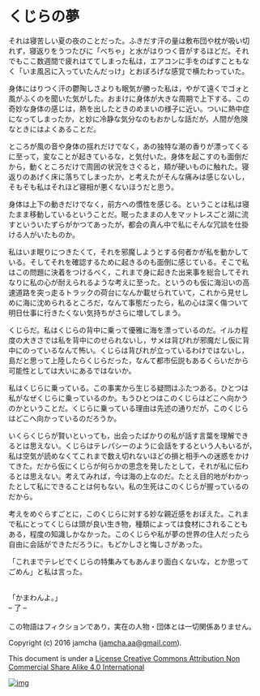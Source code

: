 # くじらの夢

それは寝苦しい夏の夜のことだった。ふきだす汗の量は敷布団や枕が吸い切  
れず，寝返りをうつたびに「べちゃ」と水がはりつく音がするほどだ。それ  
でもここ数週間で疲れはててしまった私は，エアコンに手をのばすこともな  
く「いま風呂に入っていたんだっけ」とおぼろげな感覚で横たわっていた。  

身体にはりつく汗の鬱陶しさよりも眠気が勝った私は，やがて遠くでゴォと  
風がふくのを聞いた気がした。おまけに身体が大きな周期で上下する。この  
奇妙な身体の感じは，熱を出したときのめまいの様子に近い。ついに熱中症  
になってしまったか，と妙に冷静な気分なのもおかしな話だが，人間が危険  
なときにはよくあることだ。  

ところが風の音や身体の揺れだけでなく，あの独特な潮の香りが漂ってくる  
に至って，変なことが起きているな，と気付いた。身体を起こすのも面倒だ  
から，動くところだけで周囲の状況をさぐると，頬が硬いものに触れた。寝  
返りのあげく床に落ちてしまったか，と考えたがそんな痛みは感じないし，  
そもそも私はそれほど寝相が悪くないほうだと思う。  

身体は上下の動きだけでなく，前方への慣性を感じる。ということは私は寝  
たまま移動しているということだ。眠ったままの人をマットレスごと湖に流  
すといういたずらがかつてあったが，都会の真ん中で私にそんな冗談を仕掛  
ける人がいたものか。  

私はいま眠りにつきたくて，それを邪魔しようとする何者かが私を動かして  
いる。そしてそれを確認するために起きるのも面倒に感じている。そこで私  
はこの問題に決着をつけるべく，これまで身に起きた出来事を総合してそれ  
なりに私の心が耐えられるような考えに至った。というのも仮に海沿いの高  
速道路を突っ走るトラックの荷台になんか載せられていて，これから見せし  
めに海に沈められるところだ，なんて事態だったら，私の心は深く傷ついて  
明日仕事に行きたくない気持ちがさらに増してしまう。  

くじらだ。私はくじらの背中に乗って優雅に海を漂っているのだ。イルカ程  
度の大きさでは私を背中にのせられないし，サメは背びれが邪魔だし仮に背  
中にのっているなんて怖い。くじらは背びれが立っているわけではないし，  
島だと思って上陸したらくじらだった，なんて都市伝説もあるくらいだから  
可能性としては大いにあるではないか。  

私はくじらに乗っている。この事実から生じる疑問はふたつある。ひとつは  
私がなぜくじらに乗っているのか。もうひとつはこのくじらはどこへ向かう  
のかということだ。くじらに乗っている理由は先述の通りだが，このくじら  
はどこへ向かっているのだろうか。  

いくらくじらが賢いといっても，出会ったばかりの私が話す言葉を理解でき  
るとは思えない。くじらはテレパシーのように会話をするという人もいるが，  
私は空気が読めなくてこれまで数え切れないほどの損と相手への迷惑をかけ  
てきた。だから仮にくじらが何らかの思念を発したとして，それが私に伝わ  
るとは思えない。考えてみれば，今は海の上なのだ。たとえ目的地がわかっ  
たとして私にできることは何もない。私の生死はこのくじらが握っているの  
だから。  

考えをめぐらすごとに，このくじらに対する妙な親近感をおぼえた。これま  
で私にとってくじらは頭が良い生き物，種類によっては食材にされることも  
ある，程度の知識しかなかった。このくじらや私が夢の世界の住人だったら  
自由に会話ができただろうに。もどかしさと悔しさがあった。  

「これまでテレビでくじらの特集みてもあんまり面白くないな，とか思って  
ごめん」と私は言った。  

<br>  
「かまわんよ。」  

<br>  
&#x2013; 了 &#x2013;  

<br>  
<br>  
この物語はフィクションであり，実在の人物・団体とは一切関係ありません。  

Copyright (c) 2016 jamcha (jamcha.aa@gmail.com).  

This document is under a [License Creative Commons Attribution Non Commercial Share Alike 4.0 International](http://creativecommons.org/licenses/by-nc-sa/4.0/deed)  

[![img](http://i.creativecommons.org/l/by-nc-sa/3.0/80x15.png)](http://creativecommons.org/licenses/by-nc-sa/4.0/deed)